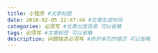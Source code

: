 ```yaml
---
title: 小程序 #文章标题
date: 2018-02-05 12:47:44 #文章生成时间
categories: 必须写 #文章分类目录 可以省略
tags: 必须写 #文章标签 可以省略
description: 问题描述必须写 #你对本页的描述 可以省略
---
```

